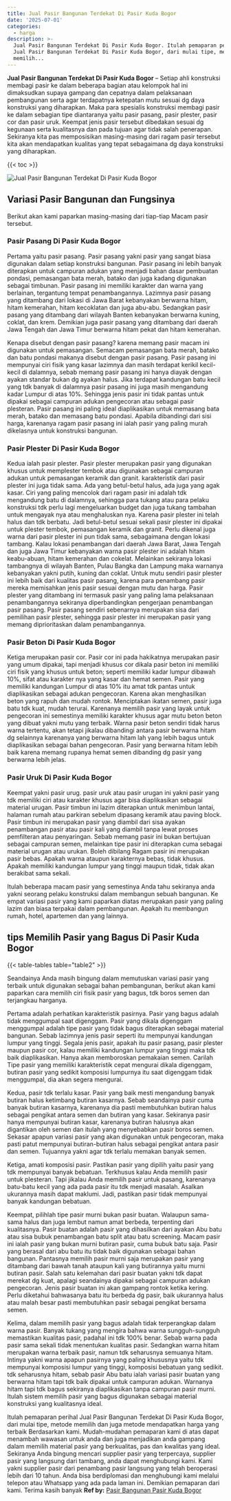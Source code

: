 ```yaml
---
title: Jual Pasir Bangunan Terdekat Di Pasir Kuda Bogor
date: '2025-07-01'
categories:
  - harga
description: >-
  Jual Pasir Bangunan Terdekat Di Pasir Kuda Bogor. Itulah pemaparan perihal
  Jual Pasir Bangunan Terdekat Di Pasir Kuda Bogor, dari mulai tipe, metode
  memilih...
---
```


**Jual Pasir Bangunan Terdekat Di Pasir Kuda Bogor** – Setiap ahli konstruksi membagi pasir ke dalam beberapa bagian atau kelompok hal ini dimaksudkan supaya gampang dan cepatnya dalam pelaksanaan pembangunan serta agar terdapatnya ketepatan mutu sesuai dg daya konstruksi yang diharapkan. Maka para spesialis konstruksi membagi pasir ke dalam sebagian tipe diantaranya yaitu pasir pasang, pasir plester, pasir cor dan pasir uruk. Keempat jenis pasir tersebut dibedakan sesuai dg kegunaan serta kualitasnya dan pada tujuan agar tidak salah penerapan. Sekiranya kita pas memposisikan masing-masing dari ragam pasir tersebut kita akan mendapatkan kualitas yang tepat sebagaimana dg daya konstruksi yang diharapkan.

{{< toc >}}

![Jual Pasir Bangunan Terdekat Di Pasir Kuda Bogor](/images/jual-pasir-bangunan-43.png)

## Variasi Pasir Bangunan dan Fungsinya

Berikut akan kami paparkan masing-masing dari tiap-tiap Macam pasir tersebut.

### Pasir Pasang Di Pasir Kuda Bogor

Pertama yaitu pasir pasang. Pasir pasang yakni pasir yang sangat biasa digunakan dalam setiap konstruksi bangunan. Pasir pasang ini lebih banyak diterapkan untuk campuran adukan yang menjadi bahan dasar pembuatan pondasi, pemasangan bata merah, batako dan juga kadang digunakan sebagai timbunan. Pasir pasang ini memiliki karakter dan warna yang berlainan, tergantung tempat penambangannya. Lazimnya pasir pasang yang ditambang dari lokasi di Jawa Barat kebanyakan berwarna hitam, hitam kemerahan, hitam kecoklatan dan juga abu-abu. Sedangkan pasir pasang yang ditambang dari wilayah Banten kebanyakan berwarna kuning, coklat, dan krem. Demikian juga pasir pasang yang ditambang dari daerah Jawa Tengah dan Jawa Timur berwarna hitam pekat dan hitam kemerahan.

Kenapa disebut dengan pasir pasang? karena memang pasir macam ini digunakan untuk pemasangan. Semacam pemasangan bata merah, batako dan batu pondasi makanya disebut dengan pasir pasang. Pasir pasang ini mempunyai ciri fisik yang kasar lazimnya dan masih terdapat kerikil kecil-kecil di dalamnya, sebab memang pasir pasang ini hanya diayak dengan ayakan standar bukan dg ayakan halus. Jika terdapat kandungan batu kecil yang tdk banyak di dalamnya pasir pasang ini juga masih mengandung kadar Lumpur di atas 10%. Sehingga jenis pasir ini tidak pantas untuk dipakai sebagai campuran adukan pengecoran atau sebagai pasir plesteran. Pasir pasang ini paling ideal diaplikasikan untuk memasang bata merah, batako dan memasang batu pondasi. Apabila dibandingi dari sisi harga, karenanya ragam pasir pasang ini ialah pasir yang paling murah dikelasnya untuk konstruksi bangunan.

### Pasir Plester Di Pasir Kuda Bogor

Kedua ialah pasir plester. Pasir plester merupakan pasir yang digunakan khusus untuk memplester tembok atau digunakan sebagai campuran adukan untuk pemasangan keramik dan granit. karakteristik dari pasir plester ini juga tidak sama. Ada yang betul-betul halus, ada juga yang agak kasar. Ciri yang paling mencolok dari ragam pasir ini adalah tdk mengandung batu di dalamnya, sehingga para tukang atau para pelaku konstruksi tdk perlu lagi mengeluarkan budget dan juga tukang tambahan untuk mengayak nya atau menghaluskan nya. Karena pasir plester ini telah halus dan tdk berbatu. Jadi betul-betul sesuai sekali pasir plester ini dipakai untuk plester tembok, pemasangan keramik dan granit. Perlu dikenal juga warna dari pasir plester ini pun tidak sama, sebagaimana dengan lokasi tambang. Kalau lokasi penambangan dari daerah Jawa Barat, Jawa Tengah dan juga Jawa Timur kebanyakan warna pasir plester ini adalah hitam keabu-abuan, hitam kemerahan dan cokelat. Melainkan sekiranya lokasi tambangnya di wilayah Banten, Pulau Bangka dan Lampung maka warnanya kebanyakan yakni putih, kuning dan coklat. Untuk mutu sendiri pasir plester ini lebih baik dari kualitas pasir pasang, karena para penambang pasir mereka memisahkan jenis pasir sesuai dengan mutu dan harga. Pasir plester yang ditambang ini termasuk pasir yang paling lama pelaksanaan penambangannya sekiranya diperbandingkan pengerjaan penambangan pasir pasang. Pasir pasang sendiri sebenarnya merupakan sisa dari pemilihan pasir plester, sehingga pasir plester ini merupakan pasir yang memang diprioritaskan dalam penambangannya.

### Pasir Beton Di Pasir Kuda Bogor

Ketiga merupakan pasir cor. Pasir cor ini pada hakikatnya merupakan pasir yang umum dipakai, tapi menjadi khusus cor dikala pasir beton ini memiliki ciri fisik yang khusus untuk beton; seperti memiliki kadar lumpur dibawah 10%, sifat atau karakter nya yang kasar dan hemat semen. Pasir yang memiliki kandungan Lumpur di atas 10% itu amat tdk pantas untuk diaplikasikan sebagai adukan pengecoran. Karena akan menghasilkan beton yang rapuh dan mudah rontok. Menciptakan ikatan semen, pasir juga batu tdk kuat, mudah terurai. Karenanya memilih pasir yang layak untuk pengecoran ini semestinya memiliki karakter khusus agar mutu beton beton yang dibuat yakni mutu yang terbaik. Warna pasir beton sendiri tidak harus warna tertentu, akan tetapi jikalau dibandingi antara pasir berwarna hitam dg selainnya karenanya yang berwarna hitam lah yang lebih bagus untuk diaplikasikan sebagai bahan pengecoran. Pasir yang berwarna hitam lebih baik karena memang rupanya hemat semen dibanding dg pasir yang berwarna lebih jelas.

### Pasir Uruk Di Pasir Kuda Bogor

Keempat yakni pasir urug. pasir uruk atau pasir urugan ini yakni pasir yang tdk memiliki ciri atau karakter khusus agar bisa diaplikasikan sebagai material urugan. Pasir timbun ini lazim diterapkan untuk menimbun lantai, halaman rumah atau parkiran sebelum dipasang keramik atau paving block. Pasir timbun ini merupakan pasir yang diambil dari sisa ayakan penambangan pasir atau pasir kali yang diambil tanpa lewat proses pemfilteran atau penyaringan. Sebab memang pasir ini bukan bertujuan sebagai campuran semen, melainkan tipe pasir ini diterapkan cuma sebagai material urugan atau urukan. Boleh dibilang Ragam pasir ini merupakan pasir bebas. Apakah warna ataupun karakternya bebas, tidak khusus. Apakah memiliki kandungan lumpur yang tinggi maupun tidak, tidak akan berakibat sama sekali.

Itulah beberapa macam pasir yang semestinya Anda tahu sekiranya anda yakni seorang pelaku konstruksi dalam membangun sebuah bangunan. Ke empat variasi pasir yang kami paparkan diatas merupakan pasir yang paling lazim dan biasa terpakai dalam pembangunan. Apakah itu membangun rumah, hotel, apartemen dan yang lainnya.

## tips Memilih Pasir yang Bagus Di Pasir Kuda Bogor

{{< table-tables table="table2" >}}

Seandainya Anda masih bingung dalam memutuskan variasi pasir yang terbaik untuk digunakan sebagai bahan pembangunan, berikut akan kami paparkan cara memilih ciri fisik pasir yang bagus, tdk boros semen dan terjangkau harganya.

Pertama adalah perhatikan karakteristik pasirnya. Pasir yang bagus adalah tidak menggumpal saat digenggam. Pasir yang dikala digenggam menggumpal adalah tipe pasir yang tidak bagus diterapkan sebagai material bangunan. Sebab lazimnya jenis pasir seperti itu mempunyai kandungan lumpur yang tinggi. Segala jenis pasir, apakah itu pasir pasang, pasir plester maupun pasir cor, kalau memiliki kandungan lumpur yang tinggi maka tdk baik diaplikasikan. Hanya akan memboroskan pemakaian semen. Carilah Tipe pasir yang memiliki karakteristik cepat mengurai dikala digenggam, butiran pasir yang sedikit komposisi lumpurnya itu saat digenggam tidak menggumpal, dia akan segera mengurai.

Kedua, pasir tdk terlalu kasar. Pasir yang baik mesti mengandung banyak butiran halus ketimbang butiran kasarnya. Sebab seandainya pasir cuma banyak butiran kasarnya, karenanya dia pasti membutuhkan butiran halus sebagai pengikat antara semen dan butiran yang kasar. Sekiranya pasir hanya mempunyai butiran kasar, karenanya butiran halusnya akan digantikan oleh semen dan itulah yang menyebabkan pasir boros semen. Sekasar apapun variasi pasir yang akan digunakan untuk pengecoran, maka pasti patut mempunyai butiran-butiran halus sebagai pengikat antara pasir dan semen. Tujuannya yakni agar tdk terlalu memakan banyak semen.

Ketiga, amati komposisi pasir. Pastikan pasir yang dipilih yaitu pasir yang tdk mempunyai banyak bebatuan. Terkhusus kalau Anda memilih pasir untuk plesteran. Tapi jikalau Anda memilih pasir untuk pasang, karenanya batu-batu kecil yang ada pada pasir itu tdk menjadi masalah. Asalkan ukurannya masih dapat maklumi. Jadi, pastikan pasir tidak mempunyai banyak kandungan bebatuan.

Keempat, pilihlah tipe pasir murni bukan pasir buatan. Walaupun sama-sama halus dan juga lembut namun amat berbeda, terpenting dari kualitasnya. Pasir buatan adalah pasir yang dihasilkan dari ayakan Abu batu atau sisa bubuk penambangan batu split atau batu screening. Macam pasir ini ialah pasir yang bukan murni butiran pasir, cuma bubuk batu saja. Pasir yang berasal dari abu batu itu tidak baik digunakan sebagai bahan bangunan. Pantasnya memilih pasir murni saja merupakan pasir yang ditambang dari bawah tanah ataupun kali yang butirannya yaitu murni butiran pasir. Salah satu kelemahan dari pasir buatan yakni tdk dapat merekat dg kuat, apalagi seandainya dipakai sebagai campuran adukan pengecoran. Jenis pasir buatan ini akan gampang rontok ketika kering. Perlu diketahui bahwasanya batu itu berbeda dg pasir, baik ukurannya halus atau malah besar pasti membutuhkan pasir sebagai pengikat bersama semen.

Kelima, dalam memilih pasir yang bagus adalah tidak terperangkap dalam warna pasir. Banyak tukang yang mengira bahwa warna sungguh-sungguh memastikan kualitas pasir, padahal ini tdk 100% benar. Sebab warna pada pasir sama sekali tidak menentukan kualitas pasir. Sedangkan warna hitam merupakan warna terbaik pasir, namun tdk seharusnya semuanya hitam. Intinya yakni warna apapun pasirnya yang paling khususnya yaitu tdk mempunyai komposisi lumpur yang tinggi, komposisi bebatuan yang sedikit. tdk seharusnya hitam, sebab pasir Abu batu ialah variasi pasir buatan yang berwarna hitam tapi tdk baik dipakai untuk campuran adukan. Warnanya hitam tapi tdk bagus sekiranya diaplikasikan tanpa campuran pasir murni. Itulah sistem memilih pasir yang bagus digunakan sebagai material konstruksi yang kualitasnya ideal.

Itulah pemaparan perihal Jual Pasir Bangunan Terdekat Di Pasir Kuda Bogor, dari mulai tipe, metode memilih dan juga metode mendapatkan harga yang terbaik Berdasarkan kami. Mudah-mudahan pemaparan kami di atas dapat menambah wawasan untuk anda dan juga menjadikan anda gampang dalam memilih material pasir yang berkualitas, pas dan kwalitas yang ideal. Sekiranya Anda bingung mencari supplier pasir yang terpercaya, supplier pasir yang langsung dari tambang, anda dapat menghubungi kami. Kami yakni supplier pasir dari penambang pasir langsung yang telah beroperasi lebih dari 10 tahun. Anda bisa berdiplomasi dan menghubungi kami melalui telepon atau Whatsapp yang ada pada laman ini. Demikian pemaparan dari kami. Terima kasih banyak
**Ref by:** [Pasir Bangunan Pasir Kuda Bogor](https://id.wikipedia.org/wiki/Pasir)
